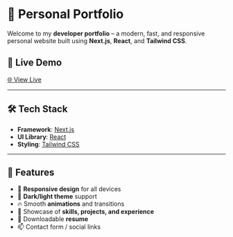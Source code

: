 # 💼 Personal Portfolio

Welcome to my **developer portfolio** – a modern, fast, and responsive personal website built using **Next.js**, **React**, and **Tailwind CSS**.

## 🚀 Live Demo

[🌐 View Live](https://your-portfolio-link.com)

---

## 🛠️ Tech Stack

- **Framework**: [Next.js](https://nextjs.org/)
- **UI Library**: [React](https://reactjs.org/)
- **Styling**: [Tailwind CSS](https://tailwindcss.com/)

---

## 📁 Features

- 📱 **Responsive design** for all devices
- 🌙 **Dark/light theme** support
- 🔥 Smooth **animations** and transitions
- 🧠 Showcase of **skills, projects, and experience**
- 📄 Downloadable **resume**
- 📫 Contact form / social links
